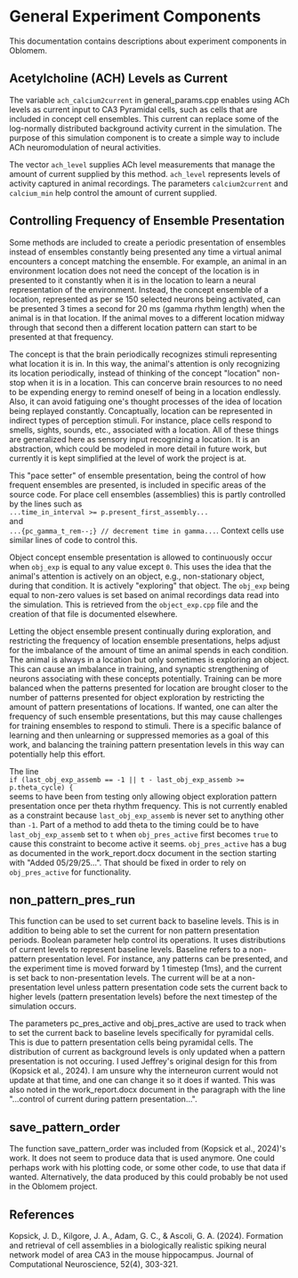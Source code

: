 General Experiment Components
=============================

This documentation contains descriptions about experiment components in Oblomem.

## Acetylcholine (ACH) Levels as Current

The variable `ach_calcium2current` in general_params.cpp enables using ACh levels as current input to CA3 Pyramidal cells, such as cells that are included in concept cell ensembles. This current can replace some of the log-normally distributed background activity current in the simulation. The purpose of this simulation component is to create a simple way to include ACh neuromodulation of neural activities.

The vector `ach_level` supplies ACh level measurements that manage the amount of current supplied by this method. `ach_level` represents levels of activity captured in animal recordings. The parameters `calcium2current` and `calcium_min` help control the amount of current supplied.

## Controlling Frequency of Ensemble Presentation

Some methods are included to create a periodic presentation of ensembles instead of ensembles constantly being presented any time a virtual animal encounters a concept matching the ensemble. For example, an animal in an environment location does not need the concept of the location is in presented to it constantly when it is in the location to learn a neural representation of the environment. Instead, the concept ensemble of a location, represented as per se 150 selected neurons being activated, can be presented 3 times a second for 20 ms (gamma rhythm length) when the animal is in that location. If the animal moves to a different location midway through that second then a different location pattern can start to be presented at that frequency.

The concept is that the brain periodically recognizes stimuli representing what location it is in. In this way, the animal's attention is only recognizing its location periodically, instead of thinking of the concept "location" non-stop when it is in a location. This can concerve brain resources to no need to be expending energy to remind oneself of being in a location endlessly. Also, it can avoid fatiguing one's thought processes of the idea of location being replayed constantly. Concaptually, location can be represented in indirect types of perception stimuli. For instance, place cells respond to smells, sights, sounds, etc., associated with a location. All of these things are generalized here as sensory input recognizing a location. It is an abstraction, which could be modeled in more detail in future work, but currently it is kept simplified at the level of work the project is at.

This "pace setter" of ensemble presentation, being the control of how frequent ensembles are presented, is included in specific areas of the source code. For place cell ensembles (assemblies) this is partly controlled by the lines such as 
<br>`...time_in_interval >= p.present_first_assembly...`
<br>and
<br>`...{pc_gamma_t_rem--;} // decrement time in gamma...`.
Context cells use similar lines of code to control this.

Object concept ensemble presentation is allowed to continuously occur when `obj_exp` is equal to any value except `0`. This uses the idea that the animal's attention is actively on an object, e.g., non-stationary object, during that condition. It is actively "exploring" that object. The `obj_exp` being equal to non-zero values is set based on animal recordings data read into the simulation. This is retrieved from the `object_exp.cpp` file and the creation of that file is documented elsewhere.

Letting the object ensemble present continually during exploration, and restricting the frequency of location ensemble presentations, helps adjust for the imbalance of the amount of time an animal spends in each condition. The animal is always in a location but only sometimes is exploring an object. This can cause an imbalance in training, and synaptic strengthening of neurons associating with these concepts potentially. Training can be more balanced when the patterns presented for location are brought closer to the number of patterns presented for object exploration by restricting the amount of pattern presentations of locations. If wanted, one can alter the frequency of such ensemble presentations, but this may cause challenges for training ensembles to respond to stimuli. There is a specific balance of learning and then unlearning or suppressed memories as a goal of this work, and balancing the training pattern presentation levels in this way can potentially help this effort.

The line
<br>`if (last_obj_exp_assemb == -1 || t - last_obj_exp_assemb >= p.theta_cycle) {`
<br>seems to have been from testing only allowing object exploration pattern presentation once per theta rhythm frequency. This is not currently enabled as a constraint because `last_obj_exp_assemb` is never set to anything other than `-1`. Part of a method to add theta to the timing could be to have `last_obj_exp_assemb` set to `t` when `obj_pres_active` first becomes `true` to cause this constraint to become active it seems. `obj_pres_active` has a bug as documented in the work_report.docx document in the section starting with "Added 05/29/25...". That should be fixed in order to rely on `obj_pres_active` for functionality.

## non_pattern_pres_run

This function can be used to set current back to baseline levels. This is in addition to being able to set the current for non pattern presentation periods. Boolean parameter help control its operations. It uses distributions of current levels to represent baseline levels. Baseline refers to a non-pattern presentation level. For instance, any patterns can be presented, and the experiment time is moved forward by 1 timestep (1ms), and the current is set back to non-presentation levels. The current will be at a non-presentation level unless pattern presentation code sets the current back to higher levels (pattern presentation levels) before the next timestep of the simulation occurs.

The parameters pc_pres_active and obj_pres_active are used to track when to set the current back to baseline levels specifically for pyramidal cells. This is due to pattern presentation cells being pyramidal cells. The distribution of current as background levels is only updated when a pattern presentation is not occuring. I used Jeffrey's original design for this from (Kopsick et al., 2024). I am unsure why the interneuron current would not update at that time, and one can change it so it does if wanted. This was also noted in the work_report.docx document in the paragraph with the line "...control of current during pattern presentation...".

## save_pattern_order

The function save_pattern_order was included from (Kopsick et al., 2024)'s work. It does not seem to produce data that is used anymore. One could perhaps work with his plotting code, or some other code, to use that data if wanted. Alternatively, the data produced by this could probably be not used in the Oblomem project.

## References

Kopsick, J. D., Kilgore, J. A., Adam, G. C., & Ascoli, G. A. (2024). Formation and retrieval of cell assemblies in a biologically realistic spiking neural network model of area CA3 in the mouse hippocampus. Journal of Computational Neuroscience, 52(4), 303-321.
